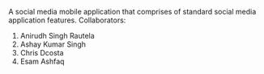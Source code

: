 
A social media mobile application that comprises of standard social media application features. 
Collaborators: 
1. Anirudh Singh Rautela
2. Ashay Kumar Singh
3. Chris Dcosta
4. Esam Ashfaq
